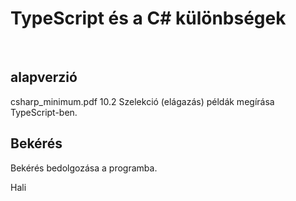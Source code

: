 <h1>TypeScript és a C# különbségek</h1><br>
<h2>alapverzió</h2>
csharp_minimum.pdf 10.2 Szelekció (elágazás) példák megírása TypeScript-ben.

<h2>Bekérés</h2>
Bekérés bedolgozása a programba.

Hali